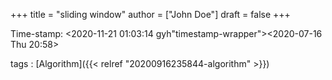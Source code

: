 +++
title = "sliding window"
author = ["John Doe"]
draft = false
+++

Time-stamp: <2020-11-21 01:03:14 gyh"timestamp-wrapper"><span class="timestamp">&lt;2020-07-16 Thu 20:58&gt;</span></span>

tags
: [Algorithm]({{< relref "20200916235844-algorithm" >}})
